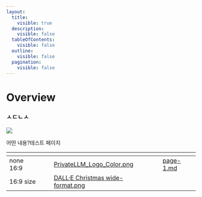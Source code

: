 ```yaml
---
layout:
  title:
    visible: true
  description:
    visible: false
  tableOfContents:
    visible: false
  outline:
    visible: false
  pagination:
    visible: false
---
```


# Overview

### ㅅㄷㄴㅅ

![](.gitbook/assets/PrivateLLM\_Logo\_Color.png)

어떤 내용?테스트 페이지

<table data-card-size="large" data-column-title-hidden data-view="cards" data-full-width="false"><thead><tr><th></th><th data-hidden></th><th data-hidden></th><th data-hidden data-card-cover data-type="files"></th><th data-hidden></th><th data-hidden data-card-target data-type="content-ref"></th></tr></thead><tbody><tr><td>none 16:9</td><td></td><td></td><td><a href=".gitbook/assets/PrivateLLM_Logo_Color.png">PrivateLLM_Logo_Color.png</a></td><td></td><td><a href="group-1/page-1.md">page-1.md</a></td></tr><tr><td>16:9 size</td><td></td><td></td><td><a href=".gitbook/assets/DALL·E Christmas wide-format.png">DALL·E Christmas wide-format.png</a></td><td></td><td></td></tr></tbody></table>

